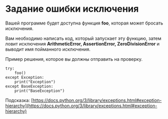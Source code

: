 # Задание ошибки исключения

Вашей программе будет доступна функция **foo**, которая может бросать исключения.

Вам необходимо написать код, который запускает эту функцию, затем ловит исключения **ArithmeticError, AssertionError, ZeroDivisionError** и выводит имя пойманного исключения.

Пример решения, которое вы должны отправить на проверку.

```
try:
    foo()
except Exception:
    print("Exception")
except BaseException:
    print("BaseException")
```

Подсказка: [https://docs.python.org/3/library/exceptions.html#exception-hierarchy](https://docs.python.org/3/library/exceptions.html#exception-hierarchy)